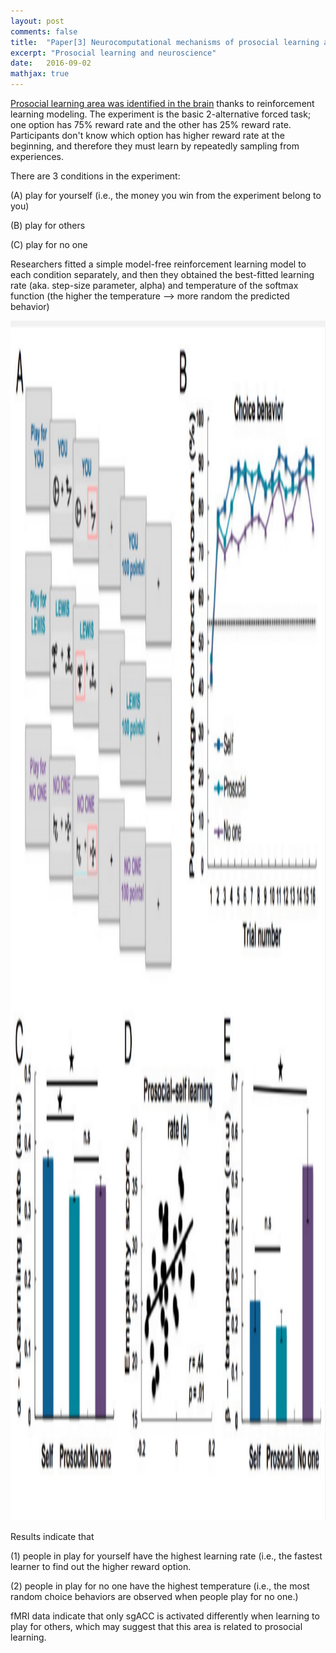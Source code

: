 ```yaml
---
layout: post
comments: false
title:  "Paper[3] Neurocomputational mechanisms of prosocial learning and links to empathy"
excerpt: "Prosocial learning and neuroscience"
date:   2016-09-02
mathjax: true
---
```


[Prosocial learning area was identified in the brain](http://www.pnas.org/content/113/35/9763) thanks to reinforcement learning modeling.
The experiment is the basic 2-alternative forced task; one option has 75% reward rate and the other has 25% reward rate.
Participants don't know which option has higher reward rate at the beginning, and therefore they must learn by repeatedly sampling from experiences.

There are 3 conditions in the experiment: 

(A) play for yourself (i.e., the money you win from the experiment belong to you)

(B) play for others

(C) play for no one

Researchers fitted a simple model-free reinforcement learning model to each condition separately, and then they obtained the best-fitted learning rate (aka. step-size parameter, alpha) and temperature of the softmax function (the higher the temperature --> more random the predicted behavior)

<img src="/images/paper3" height="1920" width="1080">

Results indicate that 

(1) people in play for yourself have the highest learning rate (i.e., the fastest learner to find out the higher reward option.

(2) people in play for no one have the highest temperature (i.e., the most random choice behaviors are observed when people play for no one.)


fMRI data indicate that only sgACC is activated differently when learning to play for others, which may suggest that this area is related to prosocial learning.


